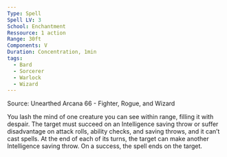 ```yaml
---
Type: Spell
Spell LV: 3
School: Enchantment
Ressource: 1 action
Range: 30ft
Components: V
Duration: Concentration, 1min
tags:
  - Bard
  - Sorcerer
  - Warlock
  - Wizard
---
```

Source: Unearthed Arcana 66 - Fighter, Rogue, and Wizard

You lash the mind of one creature you can see within range, filling it with despair. The target must succeed on an Intelligence saving throw or suffer disadvantage on attack rolls, ability checks, and saving throws, and it can’t cast spells. At the end of each of its turns, the target can make another Intelligence saving throw. On a success, the spell ends on the target.